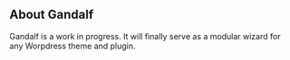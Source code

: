 ## About Gandalf

Gandalf is a work in progress. It will finally serve as a modular wizard for any Worpdress theme and plugin.
